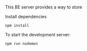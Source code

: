 This BE server provides a way to store

Install dependencies

`npm install`

To start the development server:

`npm run nodemon`